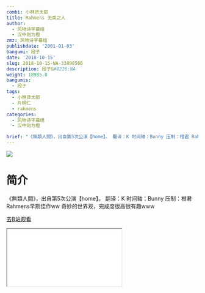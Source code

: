 ```yaml
---
combi: 小林贤太郎
title: Rahmens 无类之人
author:
  - 风物诗字幕组
  - 汉中则为橙
zmz: 风物诗字幕组
publishdate: '2001-01-03'
bangumi: 段子
date: '2018-10-15'
slug: 2018-10-15-NA-33898566
description: 段子&#8226;NA
weight: 18985.0
bangumis:
  - 段子
tags:
  - 小林贤太郎
  - 片桐仁
  - rahmens
categories:
  - 风物诗字幕组
  - 汉中则为橙

brief: "《無類人間》，出自第5次公演【home】。 翻译：K 时间轴：Bunny 压制：橙君 Rahmens早期佳作ww 奇妙的世界观，完成度很高很有趣www"
---
```

![](https://i.imgur.com/Ef83afS.jpg)
# 简介  
《無類人間》，出自第5次公演【home】。
翻译：K 时间轴：Bunny 压制：橙君
Rahmens早期佳作ww 奇妙的世界观，完成度很高很有趣www  

[去B站观看](https://www.bilibili.com/video/av33898566/)
<div class ="resp-container"><iframe class="testiframe" src="//player.bilibili.com/player.html?aid=33898566"", scrolling="no", allowfullscreen="true" > </iframe></div> 
